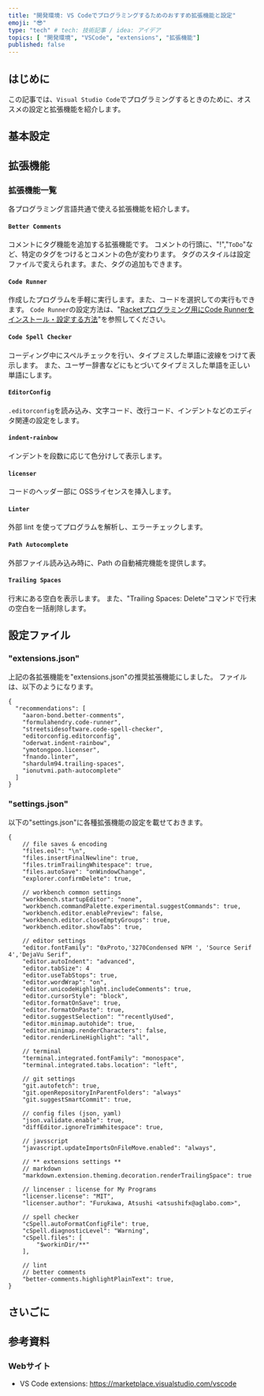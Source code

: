 ```yaml
---
title: "開発環境: VS Codeでプログラミングするためのおすすめ拡張機能と設定"
emoji: "😎"
type: "tech" # tech: 技術記事 / idea: アイデア
topics: [ "開発環境", "VSCode", "extensions", "拡張機能"]
published: false
---
```


## はじめに

この記事では、`Visual Studio Code`でプログラミングするときのために、オススメの設定と拡張機能を紹介します。

## 基本設定

## 拡張機能

### 拡張機能一覧

各プログラミング言語共通で使える拡張機能を紹介します。

#### `Better Comments`

コメントにタグ機能を追加する拡張機能です。
コメントの行頭に、"!","`ToDo`"など、特定のタグをつけるとコメントの色が変わります。
タグのスタイルは設定ファイルで変えられます。また、タグの追加もできます。

#### `Code Runner`

作成したプログラムを手軽に実行します。また、コードを選択しての実行もできます。
`Code Runner`の設定方法は、"[Racketプログラミング用にCode Runnerをインストール・設定する方法](dev-racket-vscode-coderunner.md)"を参照してください。

#### `Code Spell Checker`

コーディング中にスペルチェックを行い、タイプミスした単語に波線をつけて表示します。
また、ユーザー辞書などにもとづいてタイプミスした単語を正しい単語にします。

#### `EditorConfig`

`.editorconfig`を読み込み、文字コード、改行コード、インデントなどのエディタ関連の設定をします。

#### `indent-rainbow`

インデントを段数に応じて色分けして表示します。

#### `licenser`

コードのヘッダー部に OSSライセンスを挿入します。

#### `Linter`

外部 lint を使ってプログラムを解析し、エラーチェックします。

#### `Path Autocomplete`

外部ファイル読み込み時に、Path の自動補完機能を提供します。

#### `Trailing Spaces`

行末にある空白を表示します。
また、"Trailing Spaces: Delete"コマンドで行末の空白を一括削除します。

## 設定ファイル

### "extensions.json"

上記の各拡張機能を"extensions.json"の推奨拡張機能にしました。
ファイルは、以下のようになります。

```json: extensions.json
{
  "recommendations": [
    "aaron-bond.better-comments",
    "formulahendry.code-runner",
    "streetsidesoftware.code-spell-checker",
    "editorconfig.editorconfig",
    "oderwat.indent-rainbow",
    "ymotongpoo.licenser",
    "fnando.linter",
    "shardulm94.trailing-spaces",
    "ionutvmi.path-autocomplete"
  ]
}

```

### "settings.json"

以下の"settings.json"に各種拡張機能の設定を載せておきます。

```json: settings.json
{
    // file saves & encoding
    "files.eol": "\n",
    "files.insertFinalNewline": true,
    "files.trimTrailingWhitespace": true,
    "files.autoSave": "onWindowChange",
    "explorer.confirmDelete": true,

    // workbench common settings
    "workbench.startupEditor": "none",
    "workbench.commandPalette.experimental.suggestCommands": true,
    "workbench.editor.enablePreview": false,
    "workbench.editor.closeEmptyGroups": true,
    "workbench.editor.showTabs": true,

    // editor settings
    "editor.fontFamily": "0xProto,'3270Condensed NFM ', 'Source Serif 4','DejaVu Serif",
    "editor.autoIndent": "advanced",
    "editor.tabSize": 4
    "editor.useTabStops": true,
    "editor.wordWrap": "on",
    "editor.unicodeHighlight.includeComments": true,
    "editor.cursorStyle": "block",
    "editor.formatOnSave": true,
    "editor.formatOnPaste": true,
    "editor.suggestSelection": ""recentlyUsed",
    "editor.minimap.autohide": true,
    "editor.minimap.renderCharacters": false,
    "editor.renderLineHighlight": "all",

    // terminal
    "terminal.integrated.fontFamily": "monospace",
    "terminal.integrated.tabs.location": "left",

    // git settings
    "git.autofetch": true,
    "git.openRepositoryInParentFolders": "always"
    "git.suggestSmartCommit": true,

    // config files (json, yaml)
    "json.validate.enable": true,
    "diffEditor.ignoreTrimWhitespace": true,

    // javsscript
    "javascript.updateImportsOnFileMove.enabled": "always",

    // ** extensions settings **
    // markdown
    "markdown.extension.theming.decoration.renderTrailingSpace": true

    // lincenser : license for My Programs
    "licenser.license": "MIT",
    "licenser.author": "Furukawa, Atsushi <atsushifx@aglabo.com>",

    // spell checker
    "cSpell.autoFormatConfigFile": true,
    "cSpell.diagnosticLevel": "Warning",
    "cSpell.files": [
        "$workinDir/**"
    ],

    // lint
    // better comments
    "better-comments.highlightPlainText": true,
}
```

## さいごに

## 参考資料

### Webサイト

- VS Code extensions: <https://marketplace.visualstudio.com/vscode>
